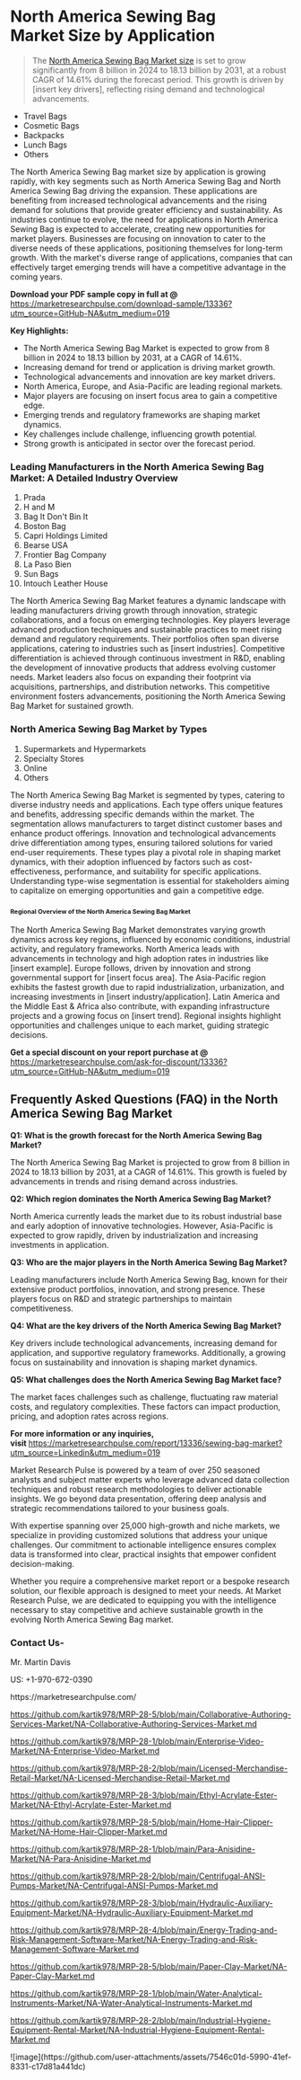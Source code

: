<h1>North America Sewing Bag Market&nbsp;Size by Application</h1><blockquote><p>The <a href="https://marketresearchpulse.com/download-sample/13336?utm_source=GitHub-NA&amp;utm_medium=019">North America Sewing Bag Market size</a> is set to grow significantly from 8 billion in 2024 to 18.13 billion by 2031, at a robust CAGR of 14.61% during the forecast period. This growth is driven by [insert key drivers], reflecting rising demand and technological advancements.</p></blockquote><ul><li>Travel Bags<li> Cosmetic Bags<li> Backpacks<li> Lunch Bags<li> Others</li></ul><p>The North America Sewing Bag market size by application is growing rapidly, with key segments such as North America Sewing Bag and North America Sewing Bag driving the expansion. These applications are benefiting from increased technological advancements and the rising demand for solutions that provide greater efficiency and sustainability. As industries continue to evolve, the need for applications in North America Sewing Bag is expected to accelerate, creating new opportunities for market players. Businesses are focusing on innovation to cater to the diverse needs of these applications, positioning themselves for long-term growth. With the market's diverse range of applications, companies that can effectively target emerging trends will have a competitive advantage in the coming years.</p><p><strong>Download your PDF sample copy in full at @ </strong><a href="https://marketresearchpulse.com/download-sample/13336?utm_source=GitHub-NA&amp;utm_medium=019">https://marketresearchpulse.com/download-sample/13336?utm_source=GitHub-NA&amp;utm_medium=019</a></p><p><strong>Key Highlights: </strong></p><ul><li>The North America Sewing Bag Market is expected to grow from 8 billion in 2024 to 18.13 billion by 2031, at a CAGR of 14.61%.</li><li>Increasing demand for trend or application is driving market growth.</li><li>Technological advancements and innovation are key market drivers.</li><li>North America, Europe, and Asia-Pacific are leading regional markets.</li><li>Major players are focusing on insert focus area to gain a competitive edge.</li><li>Emerging trends and regulatory frameworks are shaping market dynamics.</li><li>Key challenges include challenge, influencing growth potential.</li><li>Strong growth is anticipated in sector over the forecast period.</li></ul><h3>Leading Manufacturers in the North America Sewing Bag Market: A Detailed Industry Overview</h3><ol><li>Prada</li><li>H and M</li><li>Bag It Don't Bin It</li><li>Boston Bag</li><li>Capri Holdings Limited</li><li>Bearse USA</li><li>Frontier Bag Company</li><li>La Paso Bien</li><li>Sun Bags</li><li>Intouch Leather House</li></ol><div class="flex max-w-full flex-col flex-grow"><div class="min-h-8 text-message flex w-full flex-col items-end gap-2 whitespace-normal break-words [.text-message+&amp;]:mt-5" dir="auto" data-message-author-role="assistant" data-message-id="fd8432e4-4910-450d-b182-61b7bfb0a01f" data-message-model-slug="gpt-4o"><div class="flex w-full flex-col gap-1 empty:hidden first:pt-[3px]"><div class="markdown prose w-full break-words dark:prose-invert light"><p>The North America Sewing Bag Market features a dynamic landscape with leading manufacturers driving growth through innovation, strategic collaborations, and a focus on emerging technologies. Key players leverage advanced production techniques and sustainable practices to meet rising demand and regulatory requirements. Their portfolios often span diverse applications, catering to industries such as [insert industries]. Competitive differentiation is achieved through continuous investment in R&amp;D, enabling the development of innovative products that address evolving customer needs. Market leaders also focus on expanding their footprint via acquisitions, partnerships, and distribution networks. This competitive environment fosters advancements, positioning the North America Sewing Bag Market for sustained growth.</p></div></div></div></div><h3>North America Sewing Bag Market by Types</h3><ol><li>Supermarkets and Hypermarkets<li> Specialty Stores<li> Online<li> Others</li></ol><div class="flex max-w-full flex-col flex-grow"><div class="min-h-8 text-message flex w-full flex-col items-end gap-2 whitespace-normal break-words [.text-message+&amp;]:mt-5" dir="auto" data-message-author-role="assistant" data-message-id="084470be-0bb7-4664-bddf-5156b4f41249" data-message-model-slug="gpt-4o-mini"><div class="flex w-full flex-col gap-1 empty:hidden first:pt-[3px]"><div class="markdown prose w-full break-words dark:prose-invert light"><p>The North America Sewing Bag Market is segmented by types, catering to diverse industry needs and applications. Each type offers unique features and benefits, addressing specific demands within the market. The segmentation allows manufacturers to target distinct customer bases and enhance product offerings. Innovation and technological advancements drive differentiation among types, ensuring tailored solutions for varied end-user requirements. These types play a pivotal role in shaping market dynamics, with their adoption influenced by factors such as cost-effectiveness, performance, and suitability for specific applications. Understanding type-wise segmentation is essential for stakeholders aiming to capitalize on emerging opportunities and gain a competitive edge.</p></div></div></div></div><h3><span style="font-size: 11px;">Regional Overview of the North America Sewing Bag Market</span></h3><div class="flex max-w-full flex-col flex-grow"><div class="min-h-8 text-message flex w-full flex-col items-end gap-2 whitespace-normal break-words [.text-message+&amp;]:mt-5" dir="auto" data-message-author-role="assistant" data-message-id="e9038762-ce64-4e30-91c9-9bd413514231" data-message-model-slug="gpt-4o-mini"><div class="flex w-full flex-col gap-1 empty:hidden first:pt-[3px]"><div class="markdown prose w-full break-words dark:prose-invert light"><p>The North America Sewing Bag Market demonstrates varying growth dynamics across key regions, influenced by economic conditions, industrial activity, and regulatory frameworks. North America leads with advancements in technology and high adoption rates in industries like [insert example]. Europe follows, driven by innovation and strong governmental support for [insert focus area]. The Asia-Pacific region exhibits the fastest growth due to rapid industrialization, urbanization, and increasing investments in [insert industry/application]. Latin America and the Middle East &amp; Africa also contribute, with expanding infrastructure projects and a growing focus on [insert trend]. Regional insights highlight opportunities and challenges unique to each market, guiding strategic decisions.</p></div></div></div></div><p><strong>Get a special discount on your report purchase at @ </strong><a href="https://marketresearchpulse.com/ask-for-discount/13336?utm_source=GitHub-NA&amp;utm_medium=019">https://marketresearchpulse.com/ask-for-discount/13336?utm_source=GitHub-NA&amp;utm_medium=019</a></p><h2>Frequently Asked Questions (FAQ) in the North America Sewing Bag Market</h2><p><strong>Q1: What is the growth forecast for the North America Sewing Bag Market?</strong></p><p>The North America Sewing Bag Market is projected to grow from 8 billion in 2024 to 18.13 billion by 2031, at a CAGR of 14.61%. This growth is fueled by advancements in trends and rising demand across industries.</p><p><strong>Q2: Which region dominates the North America Sewing Bag Market?</strong></p><p>North America currently leads the market due to its robust industrial base and early adoption of innovative technologies. However, Asia-Pacific is expected to grow rapidly, driven by industrialization and increasing investments in application.</p><p><strong>Q3: Who are the major players in the North America Sewing Bag Market?</strong></p><p>Leading manufacturers include North America Sewing Bag, known for their extensive product portfolios, innovation, and strong presence. These players focus on R&amp;D and strategic partnerships to maintain competitiveness.</p><p><strong>Q4: What are the key drivers of the North America Sewing Bag Market?</strong></p><p>Key drivers include technological advancements, increasing demand for application, and supportive regulatory frameworks. Additionally, a growing focus on sustainability and innovation is shaping market dynamics.</p><p><strong>Q5: What challenges does the North America Sewing Bag Market face?</strong></p><p>The market faces challenges such as challenge, fluctuating raw material costs, and regulatory complexities. These factors can impact production, pricing, and adoption rates across regions.</p><p><strong>For more information or any inquiries, visit&nbsp;</strong><a href="https://marketresearchpulse.com/report/13336/sewing-bag-market?utm_source=Linkedin&utm_medium=019">https://marketresearchpulse.com/report/13336/sewing-bag-market?utm_source=Linkedin&utm_medium=019</a></p><p>Market Research Pulse is powered by a team of over 250 seasoned analysts and subject matter experts who leverage advanced data collection techniques and robust research methodologies to deliver actionable insights. We go beyond data presentation, offering deep analysis and strategic recommendations tailored to your business goals.</p><p>With expertise spanning over 25,000 high-growth and niche markets, we specialize in providing customized solutions that address your unique challenges. Our commitment to actionable intelligence ensures complex data is transformed into clear, practical insights that empower confident decision-making.</p><p>Whether you require a comprehensive market report or a bespoke research solution, our flexible approach is designed to meet your needs. At Market Research Pulse, we are dedicated to equipping you with the intelligence necessary to stay competitive and achieve sustainable growth in the evolving North America Sewing Bag market.</p><h3><strong>Contact Us-</strong></h3><p>Mr. Martin Davis</p><p>US: +1-970-672-0390</p><p>https://marketresearchpulse.com/</p><p><a href="https://github.com/kartik978/MRP-28-5/blob/main/Collaborative-Authoring-Services-Market/NA-Collaborative-Authoring-Services-Market.md">https://github.com/kartik978/MRP-28-5/blob/main/Collaborative-Authoring-Services-Market/NA-Collaborative-Authoring-Services-Market.md</a></p><p><a href="https://github.com/kartik978/MRP-28-1/blob/main/Enterprise-Video-Market/NA-Enterprise-Video-Market.md">https://github.com/kartik978/MRP-28-1/blob/main/Enterprise-Video-Market/NA-Enterprise-Video-Market.md</a></p><p><a href="https://github.com/kartik978/MRP-28-2/blob/main/Licensed-Merchandise-Retail-Market/NA-Licensed-Merchandise-Retail-Market.md">https://github.com/kartik978/MRP-28-2/blob/main/Licensed-Merchandise-Retail-Market/NA-Licensed-Merchandise-Retail-Market.md</a></p><p><a href="https://github.com/kartik978/MRP-28-3/blob/main/Ethyl-Acrylate-Ester-Market/NA-Ethyl-Acrylate-Ester-Market.md">https://github.com/kartik978/MRP-28-3/blob/main/Ethyl-Acrylate-Ester-Market/NA-Ethyl-Acrylate-Ester-Market.md</a></p><p><a href="https://github.com/kartik978/MRP-28-5/blob/main/Home-Hair-Clipper-Market/NA-Home-Hair-Clipper-Market.md">https://github.com/kartik978/MRP-28-5/blob/main/Home-Hair-Clipper-Market/NA-Home-Hair-Clipper-Market.md</a></p><p><a href="https://github.com/kartik978/MRP-28-1/blob/main/Para-Anisidine-Market/NA-Para-Anisidine-Market.md">https://github.com/kartik978/MRP-28-1/blob/main/Para-Anisidine-Market/NA-Para-Anisidine-Market.md</a></p><p><a href="https://github.com/kartik978/MRP-28-2/blob/main/Centrifugal-ANSI-Pumps-Market/NA-Centrifugal-ANSI-Pumps-Market.md">https://github.com/kartik978/MRP-28-2/blob/main/Centrifugal-ANSI-Pumps-Market/NA-Centrifugal-ANSI-Pumps-Market.md</a></p><p><a href="https://github.com/kartik978/MRP-28-3/blob/main/Hydraulic-Auxiliary-Equipment-Market/NA-Hydraulic-Auxiliary-Equipment-Market.md">https://github.com/kartik978/MRP-28-3/blob/main/Hydraulic-Auxiliary-Equipment-Market/NA-Hydraulic-Auxiliary-Equipment-Market.md</a></p><p><a href="https://github.com/kartik978/MRP-28-4/blob/main/Energy-Trading-and-Risk-Management-Software-Market/NA-Energy-Trading-and-Risk-Management-Software-Market.md">https://github.com/kartik978/MRP-28-4/blob/main/Energy-Trading-and-Risk-Management-Software-Market/NA-Energy-Trading-and-Risk-Management-Software-Market.md</a></p><p><a href="https://github.com/kartik978/MRP-28-5/blob/main/Paper-Clay-Market/NA-Paper-Clay-Market.md">https://github.com/kartik978/MRP-28-5/blob/main/Paper-Clay-Market/NA-Paper-Clay-Market.md</a></p><p><a href="https://github.com/kartik978/MRP-28-1/blob/main/Water-Analytical-Instruments-Market/NA-Water-Analytical-Instruments-Market.md">https://github.com/kartik978/MRP-28-1/blob/main/Water-Analytical-Instruments-Market/NA-Water-Analytical-Instruments-Market.md</a></p><p><a href="https://github.com/kartik978/MRP-28-2/blob/main/Industrial-Hygiene-Equipment-Rental-Market/NA-Industrial-Hygiene-Equipment-Rental-Market.md">https://github.com/kartik978/MRP-28-2/blob/main/Industrial-Hygiene-Equipment-Rental-Market/NA-Industrial-Hygiene-Equipment-Rental-Market.md</a></p>
![image](https://github.com/user-attachments/assets/7546c01d-5990-41ef-8331-c17d81a441dc)
